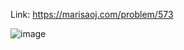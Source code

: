 Link: https://marisaoj.com/problem/573

![image](https://github.com/user-attachments/assets/88ce34c3-d58c-48e3-9f6f-e9c56976957e)
